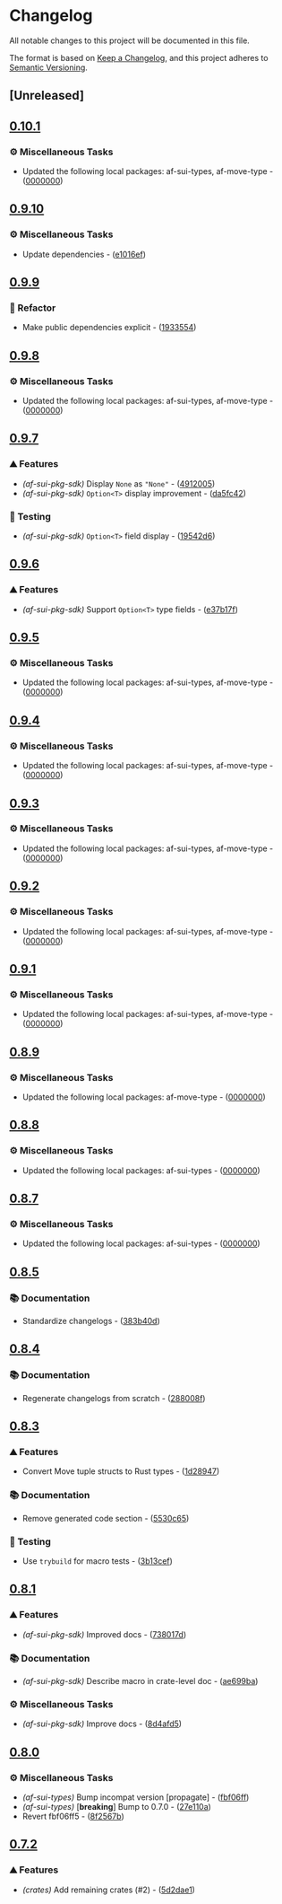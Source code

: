 # Changelog

All notable changes to this project will be documented in this file.

The format is based on [Keep a Changelog](https://keepachangelog.com/en/1.0.0/),
and this project adheres to [Semantic Versioning](https://semver.org/spec/v2.0.0.html).


## [Unreleased]

## [0.10.1](https://github.com/AftermathFinance/aftermath-sdk-rust/compare/af-sui-pkg-sdk-v0.10.0...af-sui-pkg-sdk-v0.10.1)

### ⚙️ Miscellaneous Tasks

- Updated the following local packages: af-sui-types, af-move-type - ([0000000](https://github.com/AftermathFinance/aftermath-sdk-rust/commit/0000000))


## [0.9.10](https://github.com/AftermathFinance/aftermath-sdk-rust/compare/af-sui-pkg-sdk-v0.9.9...af-sui-pkg-sdk-v0.9.10)

### ⚙️ Miscellaneous Tasks

- Update dependencies - ([e1016ef](https://github.com/AftermathFinance/aftermath-sdk-rust/commit/e1016ef1344da5430d48f94a7490f3cd7140b10d))


## [0.9.9](https://github.com/AftermathFinance/aftermath-sdk-rust/compare/af-sui-pkg-sdk-v0.9.8...af-sui-pkg-sdk-v0.9.9)

### 🚜 Refactor

- Make public dependencies explicit - ([1933554](https://github.com/AftermathFinance/aftermath-sdk-rust/commit/19335540faf2d55827fdfcd04aaa9c130fa306a3))


## [0.9.8](https://github.com/AftermathFinance/aftermath-sdk-rust/compare/af-sui-pkg-sdk-v0.9.7...af-sui-pkg-sdk-v0.9.8)

### ⚙️ Miscellaneous Tasks

- Updated the following local packages: af-sui-types, af-move-type - ([0000000](https://github.com/AftermathFinance/aftermath-sdk-rust/commit/0000000))


## [0.9.7](https://github.com/AftermathFinance/aftermath-sdk-rust/compare/af-sui-pkg-sdk-v0.9.6...af-sui-pkg-sdk-v0.9.7)

### ⛰️ Features

- *(af-sui-pkg-sdk)* Display `None` as `"None"` - ([4912005](https://github.com/AftermathFinance/aftermath-sdk-rust/commit/4912005f66c6cb11d28c21b4aa1f9109d545f141))
- *(af-sui-pkg-sdk)* `Option<T>` display improvement - ([da5fc42](https://github.com/AftermathFinance/aftermath-sdk-rust/commit/da5fc421888276c05d6a1d1b49eb9ca101c20c50))

### 🧪 Testing

- *(af-sui-pkg-sdk)* `Option<T>` field display - ([19542d6](https://github.com/AftermathFinance/aftermath-sdk-rust/commit/19542d63ae185a1d0a774baf7af1803f8fcc1f5f))


## [0.9.6](https://github.com/AftermathFinance/aftermath-sdk-rust/compare/af-sui-pkg-sdk-v0.9.5...af-sui-pkg-sdk-v0.9.6)

### ⛰️ Features

- *(af-sui-pkg-sdk)* Support `Option<T>` type fields - ([e37b17f](https://github.com/AftermathFinance/aftermath-sdk-rust/commit/e37b17f6265c1d6420b9f49945da0e5737563d3c))


## [0.9.5](https://github.com/AftermathFinance/aftermath-sdk-rust/compare/af-sui-pkg-sdk-v0.9.4...af-sui-pkg-sdk-v0.9.5)

### ⚙️ Miscellaneous Tasks

- Updated the following local packages: af-sui-types, af-move-type - ([0000000](https://github.com/AftermathFinance/aftermath-sdk-rust/commit/0000000))


## [0.9.4](https://github.com/AftermathFinance/aftermath-sdk-rust/compare/af-sui-pkg-sdk-v0.9.3...af-sui-pkg-sdk-v0.9.4)

### ⚙️ Miscellaneous Tasks

- Updated the following local packages: af-sui-types, af-move-type - ([0000000](https://github.com/AftermathFinance/aftermath-sdk-rust/commit/0000000))


## [0.9.3](https://github.com/AftermathFinance/aftermath-sdk-rust/compare/af-sui-pkg-sdk-v0.9.2...af-sui-pkg-sdk-v0.9.3)

### ⚙️ Miscellaneous Tasks

- Updated the following local packages: af-sui-types, af-move-type - ([0000000](https://github.com/AftermathFinance/aftermath-sdk-rust/commit/0000000))


## [0.9.2](https://github.com/AftermathFinance/aftermath-sdk-rust/compare/af-sui-pkg-sdk-v0.9.1...af-sui-pkg-sdk-v0.9.2)

### ⚙️ Miscellaneous Tasks

- Updated the following local packages: af-sui-types, af-move-type - ([0000000](https://github.com/AftermathFinance/aftermath-sdk-rust/commit/0000000))


## [0.9.1](https://github.com/AftermathFinance/aftermath-sdk-rust/compare/af-sui-pkg-sdk-v0.9.0...af-sui-pkg-sdk-v0.9.1)

### ⚙️ Miscellaneous Tasks

- Updated the following local packages: af-sui-types, af-move-type - ([0000000](https://github.com/AftermathFinance/aftermath-sdk-rust/commit/0000000))


## [0.8.9](https://github.com/AftermathFinance/aftermath-sdk-rust/compare/af-sui-pkg-sdk-v0.8.8...af-sui-pkg-sdk-v0.8.9)

### ⚙️ Miscellaneous Tasks

- Updated the following local packages: af-move-type - ([0000000](https://github.com/AftermathFinance/aftermath-sdk-rust/commit/0000000))


## [0.8.8](https://github.com/AftermathFinance/aftermath-sdk-rust/compare/af-sui-pkg-sdk-v0.8.7...af-sui-pkg-sdk-v0.8.8)

### ⚙️ Miscellaneous Tasks

- Updated the following local packages: af-sui-types - ([0000000](https://github.com/AftermathFinance/aftermath-sdk-rust/commit/0000000))


## [0.8.7](https://github.com/AftermathFinance/aftermath-sdk-rust/compare/af-sui-pkg-sdk-v0.8.6...af-sui-pkg-sdk-v0.8.7)

### ⚙️ Miscellaneous Tasks

- Updated the following local packages: af-sui-types - ([0000000](https://github.com/AftermathFinance/aftermath-sdk-rust/commit/0000000))


## [0.8.5](https://github.com/AftermathFinance/aftermath-sdk-rust/compare/af-sui-pkg-sdk-v0.8.4...af-sui-pkg-sdk-v0.8.5)

### 📚 Documentation

- Standardize changelogs - ([383b40d](https://github.com/AftermathFinance/aftermath-sdk-rust/commit/383b40d75c38f637aafe06438673f71e1c57d432))


## [0.8.4](https://github.com/AftermathFinance/aftermath-sdk-rust/compare/af-sui-pkg-sdk-v0.8.3...af-sui-pkg-sdk-v0.8.4)

### 📚 Documentation

- Regenerate changelogs from scratch - ([288008f](https://github.com/AftermathFinance/aftermath-sdk-rust/commit/288008f5b60193ea34b765d8ad605cf4f25207e9))

## [0.8.3](https://github.com/AftermathFinance/aftermath-sdk-rust/compare/af-sui-pkg-sdk-v0.8.2...af-sui-pkg-sdk-v0.8.3)

### ⛰️ Features

- Convert Move tuple structs to Rust types - ([1d28947](https://github.com/AftermathFinance/aftermath-sdk-rust/commit/1d2894783dc32523ea82b1fcc4a9f9e1b68c0efd))

### 📚 Documentation

- Remove generated code section - ([5530c65](https://github.com/AftermathFinance/aftermath-sdk-rust/commit/5530c654ce6e2e65bd28facb33ddd0d5ffcee9b8))

### 🧪 Testing

- Use `trybuild` for macro tests - ([3b13cef](https://github.com/AftermathFinance/aftermath-sdk-rust/commit/3b13cef860f6e3542c777b1c5d433304c47de7ea))

## [0.8.1](https://github.com/AftermathFinance/aftermath-sdk-rust/compare/af-sui-pkg-sdk-v0.8.0...af-sui-pkg-sdk-v0.8.1)

### ⛰️ Features

- *(af-sui-pkg-sdk)* Improved docs - ([738017d](https://github.com/AftermathFinance/aftermath-sdk-rust/commit/738017de59667217987d9c9c40463ece45f5120d))

### 📚 Documentation

- *(af-sui-pkg-sdk)* Describe macro in crate-level doc - ([ae699ba](https://github.com/AftermathFinance/aftermath-sdk-rust/commit/ae699bad356517ab26dd2fba587fe1e1fa035010))

### ⚙️ Miscellaneous Tasks

- *(af-sui-pkg-sdk)* Improve docs - ([8d4afd5](https://github.com/AftermathFinance/aftermath-sdk-rust/commit/8d4afd5b3d9d054ce117f6b0090b7bfca9368707))

## [0.8.0](https://github.com/AftermathFinance/aftermath-sdk-rust/compare/af-sui-pkg-sdk-v0.7.2...af-sui-pkg-sdk-v0.8.0)

### ⚙️ Miscellaneous Tasks

- *(af-sui-types)* Bump incompat version [propagate] - ([fbf06ff](https://github.com/AftermathFinance/aftermath-sdk-rust/commit/fbf06ff5b383d73297a7595b6a4ca7300bdbfbd2))
- *(af-sui-types)* [**breaking**] Bump to 0.7.0 - ([27e110a](https://github.com/AftermathFinance/aftermath-sdk-rust/commit/27e110a9455d4a1b9c4d9c1a9e4e0c85728a1e96))
- Revert fbf06ff5 - ([8f2567b](https://github.com/AftermathFinance/aftermath-sdk-rust/commit/8f2567b6efd2924092cb5a5a382a5cabeaf7fafd))

## [0.7.2](https://github.com/AftermathFinance/aftermath-sdk-rust/compare/af-sui-pkg-sdk-v0.7.0...af-sui-pkg-sdk-v0.7.2)

### ⛰️ Features

- *(crates)* Add remaining crates (#2) - ([5d2dae1](https://github.com/AftermathFinance/aftermath-sdk-rust/commit/5d2dae1392de8ed6a5af63a0e559bd3416112b35))

<!-- generated by git-cliff -->
